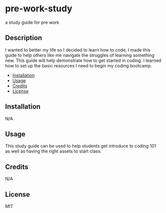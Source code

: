 # pre-work-study
a study guide for pre work

## Description

I wanted to better my life so I decided to learn how to code, I made this guide to help others like me navigate the struggles of learning something new. This guide will help demonstrate how to get started in coding. I learned how to set up the basic resources I need to begin my coding bootcamp.
- [Installation](#installation)
- [Usage](#usage)
- [Credits](#credits)
- [License](#license)

## Installation
N/A

## Usage

This study guide can be used to help students get introduce to coding 101 as well as having the right assets to start class.

## Credits
N/A

## License
MIT
